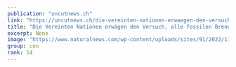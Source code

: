 ```yaml
---
publication: "uncutnews.ch"
link: "https://uncutnews.ch/die-vereinten-nationen-erwaegen-den-versuch-alle-fossilen-brennstoffe-auf-dem-planeten-zu-verbieten-was-zu-hunger-und-tod-von-milliarden-fuehren-wuerde/"
title: "Die Vereinten Nationen erwägen den Versuch, alle fossilen Brennstoffe auf dem Planeten zu verbieten, was zu Hunger und Tod von Milliarden führen würde"
excerpt: None
image: "https://www.naturalnews.com/wp-content/uploads/sites/91/2022/11/Pain-at-the-gas-pump-and-economic-challenge-1.jpeg"
group: con
rank: 14
---
```

